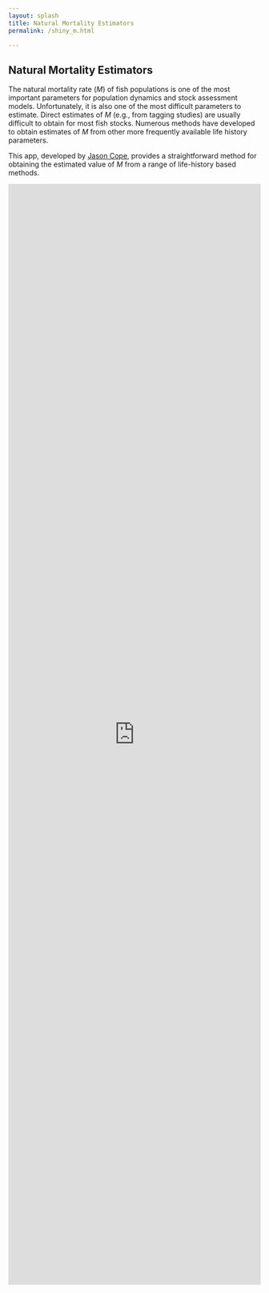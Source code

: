 ```yaml
---
layout: splash
title: Natural Mortality Estimators
permalink: /shiny_m.html

---
```


## Natural Mortality Estimators
The natural mortality rate (*M*) of fish populations is one of the most important parameters for population dynamics and stock assessment models. Unfortunately, it is also one of the most difficult parameters to estimate.  Direct estimates of *M* (e.g., from tagging studies) are usually difficult to obtain for most fish stocks.  Numerous methods have developed to obtain estimates of *M* from other more frequently available life history parameters.

This app, developed by [Jason Cope](https://www.researchgate.net/profile/Jason_Cope), provides a straightforward method for obtaining the estimated value of *M* from a range of life-history based methods. 

<iframe src="http://william-static.bnr.la:3838/Natural-Mortality-Tool/" height="2200px" width="100%" frameBorder="0">
  Your browser doesn't support iframes
</iframe>
